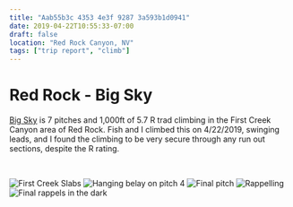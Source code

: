 ```yaml
---
title: "Aab55b3c 4353 4e3f 9287 3a593b1d0941"
date: 2019-04-22T10:55:33-07:00
draft: false
location: "Red Rock Canyon, NV"
tags: ["trip report", "climb"]
---
```


# Red Rock - Big Sky
[Big Sky](https://www.mountainproject.com/route/106126784/big-sky) is 7 pitches and 1,000ft of 5.7 R trad climbing in the
First Creek Canyon area of Red Rock. Fish and I climbed this on 4/22/2019, swinging leads, and I found the climbing 
to be very secure through any run out sections, despite the R rating.

<br>

![First Creek Slabs](https://d17enza3bfujl8.cloudfront.net/IMG_20190422_115322.jpg)
![Hanging belay on pitch 4](https://d17enza3bfujl8.cloudfront.net/IMG_20190422_164313.jpg)
![Final pitch](https://d17enza3bfujl8.cloudfront.net/IMG_20190422_174802.jpg)
![Rappelling](https://d17enza3bfujl8.cloudfront.net/IMG_20190422_191922.jpg)
![Final rappels in the dark](https://d17enza3bfujl8.cloudfront.net/IMG_20190422_214515.jpg)
